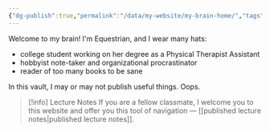 ```yaml
---
{"dg-publish":true,"permalink":"/data/my-website/my-brain-home/","tags":["gardenEntry"]}
---
```



Welcome to my brain! I'm Equestrian, and I wear many hats:
- college student working on her degree as a Physical Therapist Assistant
- hobbyist note-taker and organizational procrastinator
- reader of too many books to be sane

In this vault, I may or may not publish useful things. Oops.

> [!info] Lecture Notes
> If you are a fellow classmate, I welcome you to this website and offer you this tool of navigation — [[published lecture notes\|published lecture notes]]. 

